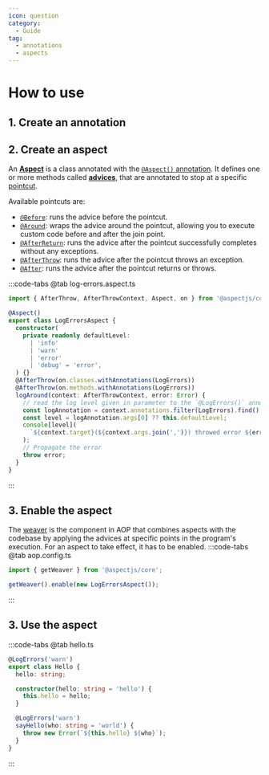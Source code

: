 ```yaml
---
icon: question
category:
  - Guide
tag:
  - annotations
  - aspects
---
```


# How to use

## <i class="fa fa-at"></i> 1. Create an annotation

## <i class="fa fa-layer-group"></i> 2. Create an aspect

An [**Aspect**](../10.intro/10.abstract.md#aspect) is a class annotated with the [`@Aspect()` annotation](../api/modules/core.html#aspect).
It defines one or more methods called [**advices**](../10.intro/10.abstract.md#advices), that are annotated to stop at a specific [pointcut](../10.intro//10.abstract.md#pointcuts).

Available pointcuts are:

- [`@Before`](../api/modules/core.html#before): runs the advice before the pointcut.
- [`@Around`](../api/modules/core.html#around): wraps the advice around the pointcut, allowing you to execute custom code before and after the join point.
- [`@AfterReturn`](../api/modules/core.html#afterreturn): runs the advice after the pointcut successfully completes without any exceptions.
- [`@AfterThrow`](../api/modules/core.html#afterthrow): runs the advice after the pointcut throws an exception.
- [`@After`](../api/modules/core.html#after): runs the advice after the pointcut returns or throws.

:::code-tabs
@tab log-errors.aspect.ts

```ts
import { AfterThrow, AfterThrowContext, Aspect, on } from '@aspectjs/core';

@Aspect()
export class LogErrorsAspect {
  constructor(
    private readonly defaultLevel:
      | 'info'
      | 'warn'
      | 'error'
      | 'debug' = 'error',
  ) {}
  @AfterThrow(on.classes.withAnnotations(LogErrors))
  @AfterThrow(on.methods.withAnnotations(LogErrors))
  logAround(context: AfterThrowContext, error: Error) {
    // read the log level given in parameter to the `@LogErrors()` annotation
    const logAnnotation = context.annotations.filter(LogErrors).find()[0]!;
    const level = logAnnotation.args[0] ?? this.defaultLevel;
    console[level](
      `${context.target}(${context.args.join(',')}) throwed error ${error}`,
    );
    // Propagate the error
    throw error;
  }
}
```

:::

## <i class="fa fa-gears"></i> 3. Enable the aspect

The [weaver](../10.intro/10.abstract.md#weaver) is the component in AOP that combines aspects with the codebase by applying the advices at specific points in the program's execution.
For an aspect to take effect, it has to be enabled.
:::code-tabs
@tab aop.config.ts

```ts
import { getWeaver } from '@aspectjs/core';

getWeaver().enable(new LogErrorsAspect());
```

:::

## <i class="fa fa-check"></i> 3. Use the aspect

:::code-tabs
@tab hello.ts

```ts
@LogErrors('warn')
export class Hello {
  hello: string;

  constructor(hello: string = 'hello') {
    this.hello = hello;
  }

  @LogErrors('warn')
  sayHello(who: string = 'world') {
    throw new Error(`${this.hello} ${who}`);
  }
}
```

:::

